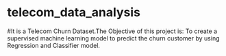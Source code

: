 # telecom_data_analysis
#It is a Telecom Churn Dataset.The Objective of this project is:
To create a supervised machine learning model to predict the churn customer by using Regression and Classifier model. 

